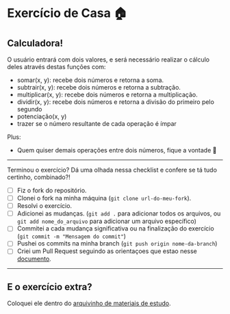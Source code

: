 # Exercício de Casa 🏠 

## Calculadora!
O usuário entrará com dois valores, e será necessário realizar o cálculo deles através destas funções com:
- somar(x, y): recebe dois números e retorna a soma.
- subtrair(x, y): recebe dois números e retorna a subtração.
- multiplicar(x, y): recebe dois números e retorna a multiplicação.
- dividir(x, y): recebe dois números e retorna a divisão do primeiro pelo segundo
- potenciação(x, y)
- trazer se o número resultante de cada operação é ímpar

Plus:
- Quem quiser demais operações entre dois números, fique a vontade 🙂

---

Terminou o exercício? Dá uma olhada nessa checklist e confere se tá tudo certinho, combinado?!

- [ ] Fiz o fork do repositório.
- [ ] Clonei o fork na minha máquina (`git clone url-do-meu-fork`).
- [ ] Resolvi o exercício.
- [ ] Adicionei as mudanças. (`git add .` para adicionar todos os arquivos, ou `git add nome_do_arquivo` para adicionar um arquivo específico)
- [ ] Commitei a cada mudança significativa ou na finalização do exercício (`git commit -m "Mensagem do commit"`)
- [ ] Pushei os commits na minha branch (`git push origin nome-da-branch`)
- [ ] Criei um Pull Request seguindo as orientaçoes que estao nesse [documento](https://github.com/mflilian/repo-example/blob/main/exercicios/para-casa/instrucoes-pull-request.md).

---

## E o exercício extra?
Coloquei ele dentro do [arquivinho de materiais de estudo](../../material/estudo.md).